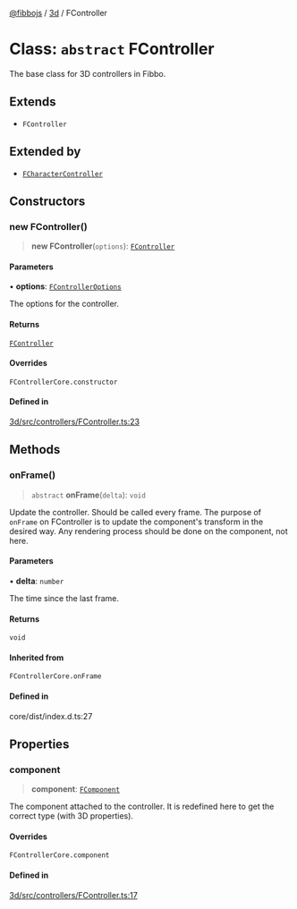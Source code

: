 [@fibbojs](/api/index) / [3d](/api/3d) / FController

# Class: `abstract` FController

The base class for 3D controllers in Fibbo.

## Extends

- `FController`

## Extended by

- [`FCharacterController`](FCharacterController.md)

## Constructors

### new FController()

> **new FController**(`options`): [`FController`](FController.md)

#### Parameters

• **options**: [`FControllerOptions`](../interfaces/FControllerOptions.md)

The options for the controller.

#### Returns

[`FController`](FController.md)

#### Overrides

`FControllerCore.constructor`

#### Defined in

[3d/src/controllers/FController.ts:23](https://github.com/fibbojs/fibbo/blob/e3aaabaf7a5c47833ea6611fca008a9ca7b66ba5/packages/3d/src/controllers/FController.ts#L23)

## Methods

### onFrame()

> `abstract` **onFrame**(`delta`): `void`

Update the controller. Should be called every frame.
The purpose of `onFrame` on FController is to update the component's transform in the desired way.
Any rendering process should be done on the component, not here.

#### Parameters

• **delta**: `number`

The time since the last frame.

#### Returns

`void`

#### Inherited from

`FControllerCore.onFrame`

#### Defined in

core/dist/index.d.ts:27

## Properties

### component

> **component**: [`FComponent`](FComponent.md)

The component attached to the controller.
It is redefined here to get the correct type (with 3D properties).

#### Overrides

`FControllerCore.component`

#### Defined in

[3d/src/controllers/FController.ts:17](https://github.com/fibbojs/fibbo/blob/e3aaabaf7a5c47833ea6611fca008a9ca7b66ba5/packages/3d/src/controllers/FController.ts#L17)
